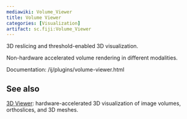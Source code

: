```yaml
---
mediawiki: Volume_Viewer
title: Volume Viewer
categories: [Visualization]
artifact: sc.fiji:Volume_Viewer
---
```


3D reslicing and threshold-enabled 3D visualization.

Non-hardware accelerated volume rendering in different modalities.

Documentation: /ij/plugins/volume-viewer.html

## See also

[3D Viewer](/plugins/3d-viewer): hardware-accelerated 3D visualization of image volumes, orthoslices, and 3D meshes.

 
